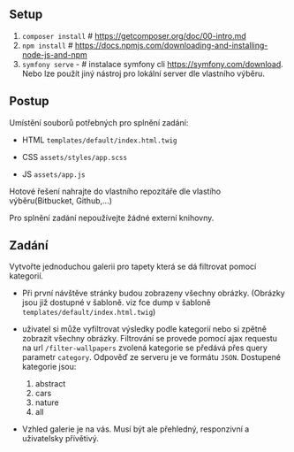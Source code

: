 ## Setup ##
1. `composer install` # https://getcomposer.org/doc/00-intro.md
2. `npm install` # https://docs.npmjs.com/downloading-and-installing-node-js-and-npm
3. `symfony serve` - # instalace symfony cli https://symfony.com/download. Nebo lze použít jiný nástroj pro lokální server dle  vlastního výběru.

## Postup ##
Umístění souborů potřebných pro splnění zadání:

- HTML `templates/default/index.html.twig`

- CSS `assets/styles/app.scss`

- JS `assets/app.js`


Hotové řešení nahrajte do vlastního repozitáře dle vlastího výběru(Bitbucket, Github,...)

Pro splnění zadání nepoužívejte žádné externí knihovny. 

## Zadání ##

Vytvořte jednoduchou galerii pro tapety která se dá filtrovat pomocí kategorií.

- Při první návštěve stránky budou zobrazeny všechny obrázky. (Obrázky jsou již dostupné v šabloně. viz fce dump v šabloně `templates/default/index.html.twig`)

- uživatel si může vyfiltrovat výsledky podle kategorií nebo si zpětně zobrazit všechny obrázky. Filtrování se provede pomocí ajax requestu na url `/filter-wallpapers` zvolená kategorie se předává přes query parametr `category`. Odpověď ze serveru je ve formátu `JSON`. Dostupené kategorie jsou: 
    1. abstract
    2. cars
    3. nature
    4. all

- Vzhled galerie je na vás. Musí být ale přehledný, responzivní a uživatelsky přívětivý. 